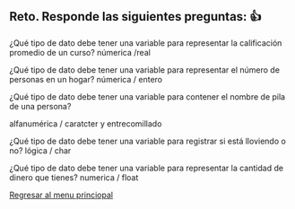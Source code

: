 ## Reto. Responde las siguientes preguntas: 👍
¿Qué tipo de dato debe tener una variable para representar la calificación promedio de un
curso?
númerica  /real 

¿Qué tipo de dato debe tener una variable para representar el número de personas en un
hogar?
númerica / entero 

¿Qué tipo de dato debe tener una variable para contener el nombre de pila de una persona?

alfanumérica / caratcter y entrecomillado 

¿Qué tipo de dato debe tener una variable para registrar si está lloviendo o no?
lógica / char 

¿Qué tipo de dato debe tener una variable para representar la cantidad de dinero que
tienes?
numerica / float

[Regresar al menu princiopal](https://github.com/escuelaDeCodigoMargaritaMaza/escuela_de_codigo/tree/main/PENSAMIENTO_COMPUTACIONAL)
